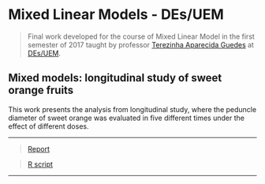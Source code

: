 # Mixed Linear Models - DEs/UEM #

> Final work developed for the course of Mixed Linear Model in the first semester of 2017 
taught by professor [Terezinha Aparecida Guedes](http://buscatextual.cnpq.br/buscatextual/visualizacv.do?metodo=apresentar&id=K4783137J6) at [DEs/UEM](http://www.des.uem.br/). 

## Mixed models: longitudinal study of sweet orange fruits

This work presents the analysis from longitudinal study, where the peduncle diameter of sweet orange was evaluated in five different times under the effect of different doses.


***
> [Report](https://github.com/AndrMenezes/mm2017/raw/master/report.pdf)

> [R script](https://github.com/AndrMenezes/mm2017/blob/master/analysis.R)
***



